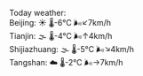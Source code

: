 Today weather:  
Beijing: ☀️   🌡️-6°C 🌬️↙7km/h  
Tianjin: 🌫  🌡️-4°C 🌬️↑4km/h  
Shijiazhuang: 🌫  🌡️-5°C 🌬️↘4km/h  
Tangshan: ☁️   🌡️-2°C 🌬️→7km/h  
